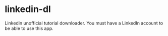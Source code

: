 # linkedin-dl
Linkedin unofficial tutorial downloader. You must have a LinkedIn account to be able to use this app.
